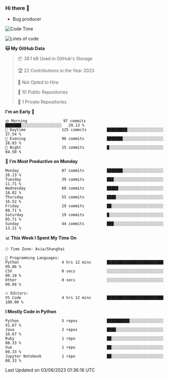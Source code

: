 ### Hi there 👋
* Bug producer
<!--START_SECTION:waka-->
![Code Time](http://img.shields.io/badge/Code%20Time-910%20hrs%2059%20mins-blue)

![Lines of code](https://img.shields.io/badge/From%20Hello%20World%20I%27ve%20Written-78.7%20thousand%20lines%20of%20code-blue)

**🐱 My GitHub Data** 

> 📦 38.1 kB Used in GitHub's Storage 
 > 
> 🏆 22 Contributions in the Year 2023
 > 
> 🚫 Not Opted to Hire
 > 
> 📜 10 Public Repositories 
 > 
> 🔑 1 Private Repositories 
 > 
**I'm an Early 🐤** 

```text
🌞 Morning                97 commits          ███████░░░░░░░░░░░░░░░░░░   29.13 % 
🌆 Daytime                125 commits         █████████░░░░░░░░░░░░░░░░   37.54 % 
🌃 Evening                96 commits          ███████░░░░░░░░░░░░░░░░░░   28.83 % 
🌙 Night                  15 commits          █░░░░░░░░░░░░░░░░░░░░░░░░   04.50 % 
```
📅 **I'm Most Productive on Monday** 

```text
Monday                   87 commits          ███████░░░░░░░░░░░░░░░░░░   26.13 % 
Tuesday                  39 commits          ███░░░░░░░░░░░░░░░░░░░░░░   11.71 % 
Wednesday                60 commits          █████░░░░░░░░░░░░░░░░░░░░   18.02 % 
Thursday                 55 commits          ████░░░░░░░░░░░░░░░░░░░░░   16.52 % 
Friday                   29 commits          ██░░░░░░░░░░░░░░░░░░░░░░░   08.71 % 
Saturday                 19 commits          █░░░░░░░░░░░░░░░░░░░░░░░░   05.71 % 
Sunday                   44 commits          ███░░░░░░░░░░░░░░░░░░░░░░   13.21 % 
```


📊 **This Week I Spent My Time On** 

```text
🕑︎ Time Zone: Asia/Shanghai

💬 Programming Languages: 
Python                   4 hrs 12 mins       █████████████████████████   99.86 % 
CSV                      0 secs              ░░░░░░░░░░░░░░░░░░░░░░░░░   00.10 % 
Other                    0 secs              ░░░░░░░░░░░░░░░░░░░░░░░░░   00.04 % 

🔥 Editors: 
VS Code                  4 hrs 12 mins       █████████████████████████   100.00 % 
```

**I Mostly Code in Python** 

```text
Python                   5 repos             ██████████░░░░░░░░░░░░░░░   41.67 % 
Java                     2 repos             ████░░░░░░░░░░░░░░░░░░░░░   16.67 % 
Ruby                     1 repo              ██░░░░░░░░░░░░░░░░░░░░░░░   08.33 % 
Vue                      1 repo              ██░░░░░░░░░░░░░░░░░░░░░░░   08.33 % 
Jupyter Notebook         1 repo              ██░░░░░░░░░░░░░░░░░░░░░░░   08.33 % 
```




 Last Updated on 03/06/2023 01:36:16 UTC
<!--END_SECTION:waka-->
